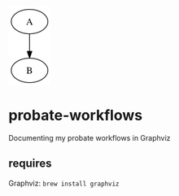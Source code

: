 ![](probate.dot.png)

probate-workflows
=================

Documenting my probate workflows in Graphviz

## requires

Graphviz: `brew install graphviz`
